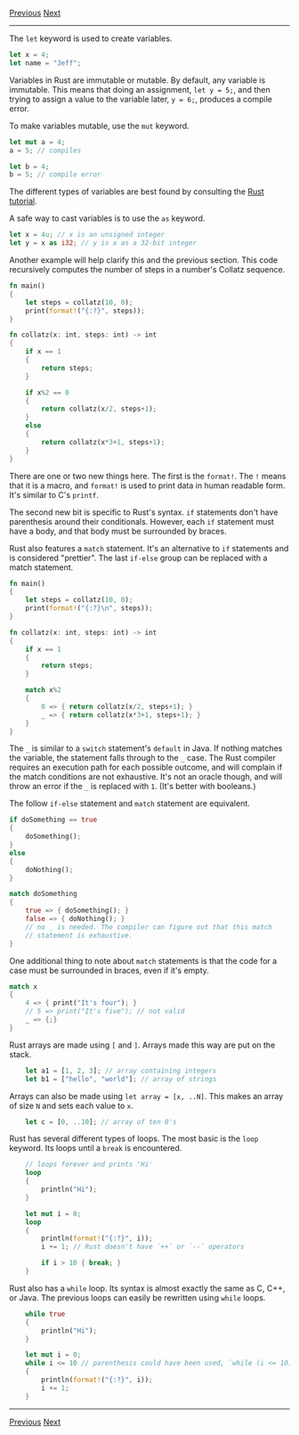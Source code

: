[Previous](01.md)	[Next](03.md)
* * *
The `let` keyword is used to
create variables. 

```rust
let x = 4;
let name = "Jeff";
```

Variables in Rust are immutable or mutable. By default, any variable is 
immutable. This means that doing an assignment, `let y = 5;`, and then trying to
assign a value to the variable later, `y = 6;`, produces a compile error. 

To make variables mutable, use the `mut` keyword.

```rust
let mut a = 4;
a = 5; // compiles

let b = 4;
b = 5; // compile error
```

The different types of variables are best found by consulting the [Rust 
tutorial](http://static.rust-lang.org/doc/0.8/tutorial.html#syntax-basics).

A safe way to cast variables is to use the `as` keyword.

```rust
let x = 4u; // x is an unsigned integer
let y = x as i32; // y is x as a 32-bit integer
```

Another example will help clarify this and the previous section. This code 
recursively computes the number of steps in a number's Collatz sequence.

```rust
fn main()
{
	let steps = collatz(10, 0);
	print(format!("{:?}", steps));
}

fn collatz(x: int, steps: int) -> int
{
	if x == 1
	{
		return steps;
	}

	if x%2 == 0
	{
		return collatz(x/2, steps+1);
	}
	else
	{
		return collatz(x*3+1, steps+1);
	}
}
```

There are one or two new things here. The first is the `format!`. The `!` means
that it is a macro, and `format!` is used to print data in human readable form.
It's similar to C's `printf`.

The second new bit is specific to Rust's syntax. `if` statements don't have
parenthesis around their conditionals. However, each `if` statement must have a
body, and that body must be surrounded by braces.

Rust also features a `match` statement. It's an alternative to `if` statements 
and is considered "prettier". The last `if-else` group can be replaced with a 
match statement.

```rust
fn main()
{
	let steps = collatz(10, 0);
	print(format!("{:?}\n", steps));
}

fn collatz(x: int, steps: int) -> int
{
	if x == 1
	{
		return steps;
	}

	match x%2	
	{
		0 => { return collatz(x/2, steps+1); }
		_ => { return collatz(x*3+1, steps+1); }
	}
}
```

The `_` is similar to a `switch` statement's `default` in Java. If nothing
matches the variable, the statement falls through to the `_` case. The Rust
compiler requires an execution path for each possible outcome, and will 
complain if the match conditions are not exhaustive. It's not an oracle though,
 and will throw an error if the `_` is replaced with `1`. (It's better with 
 booleans.)

The follow `if-else` statement and `match` statement are equivalent.
```rust
if doSomething == true
{
	doSomething();
}
else
{
	doNothing();
}

match doSomething
{
	true => { doSomething(); }
	false => { doNothing(); }
	// no _ is needed. The compiler can figure out that this match
	// statement is exhaustive.
}
```

One additional thing to note about `match` statements is that the code for a
case must be surrounded in braces, even if it's empty.

```rust
match x
{
	4 => { print("It's four"); }
	// 5 => print("It's five"); // not valid
	_ => {;}
}
```

Rust arrays are made using `[` and `]`. Arrays made this way are put on the
stack.

```rust
	let a1 = [1, 2, 3]; // array containing integers
	let b1 = ["hello", "world"]; // array of strings
```

Arrays can also be made using `let array = [x, ..N]`. This makes an array of
size `N` and sets each value to `x`.

```rust
	let c = [0, ..10]; // array of ten 0's
```

Rust has several different types of loops. The most basic is the `loop`
keyword. Its loops until a `break` is encountered.

```rust
	// loops forever and prints 'Hi'
	loop
	{
		println("Hi");
	}
```

```rust
	let mut i = 0;
	loop
	{
		println(format!("{:?}", i));
		i += 1; // Rust doesn't have `++` or `--` operators

		if i > 10 { break; }
	}
```

Rust also has a `while` loop. Its syntax is almost exactly the same as C, C++, 
or Java. The previous loops can easily be rewritten using `while` loops.

```rust
	while true
	{
		println("Hi");
	}
```

```rust
	let mut i = 0;
	while i <= 10 // parenthesis could have been used, `while (i <= 10)`
	{
		println(format!("{:?}", i));
		i += 1;
	}
```

* * *
[Previous](01.md)	[Next](03.md)